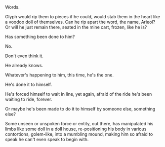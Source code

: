 Words.

Glyph would rip them to pieces if he could, would stab them in the heart like a voodoo doll of themselves. Can he rip apart the word, the name, Arieol? Or will he just remain there, seated in the mine cart, frozen, like he is?

Has something been done to him?

No.

Don't even think it.

He already knows.

Whatever's happening to him, this time, he's the one.

He's done it to himself.

He's forced himself to wait in line, yet again, afraid of the ride he's been waiting to ride, forever.

Or maybe he's been made to do it to himself by someone else, something else?

Some unseen or unspoken force or entity, out there, has manipulated his limbs like some doll in a doll house, re-positioning his body in various contortions, golem-like, into a mumbling mound, making him so afraid to speak he can't even speak to begin with.